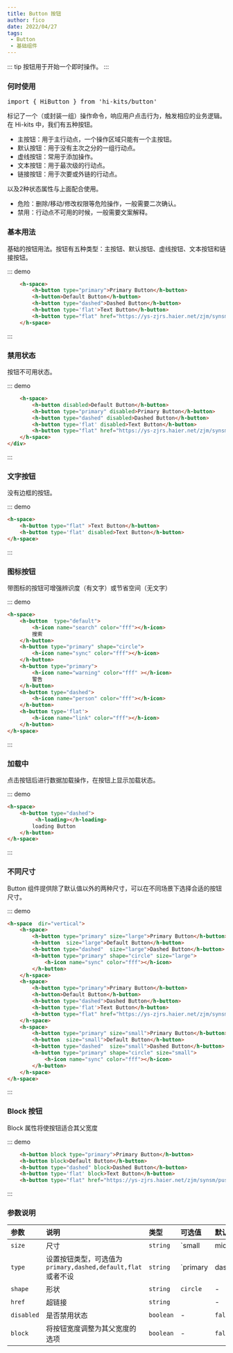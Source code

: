 ```yaml
---
title: Button 按钮
author: fico
date: 2022/04/27
tags:
 - Button
 - 基础组件
---
```

::: tip
按钮用于开始一个即时操作。
:::
### 何时使用
<pre class="language-ts">
import { HiButton } from 'hi-kits/button'
</pre>

标记了一个（或封装一组）操作命令，响应用户点击行为，触发相应的业务逻辑。
在 Hi-kits 中，我们有五种按钮。

- 主按钮：用于主行动点，一个操作区域只能有一个主按钮。
- 默认按钮：用于没有主次之分的一组行动点。
- 虚线按钮：常用于添加操作。
- 文本按钮：用于最次级的行动点。
- 链接按钮：用于次要或外链的行动点。

以及2种状态属性与上面配合使用。

- 危险：删除/移动/修改权限等危险操作，一般需要二次确认。
- 禁用：行动点不可用的时候，一般需要文案解释。

### 基本用法

基础的按钮用法。按钮有五种类型：主按钮、默认按钮、虚线按钮、文本按钮和链接按钮。

::: demo
```html
    <h-space>
        <h-button type="primary">Primary Button</h-button>
        <h-button>Default Button</h-button>
        <h-button type="dashed">Dashed Button</h-button>
        <h-button type='flat'>Text Button</h-button>
        <h-button type="flat" href="https://ys-zjrs.haier.net/zjm/synsm/pushManage/favicon.ico" download="111">Link Button</h-button>
    </h-space>

```
:::

### 禁用状态

按钮不可用状态。

::: demo
```html
    <h-space>
        <h-button disabled>Default Button</h-button>
        <h-button type="primary" disabled>Primary Button</h-button>
        <h-button type="dashed" disabled>Dashed Button</h-button>
        <h-button type='flat' disabled>Text Button</h-button>
        <h-button type="flat" href="https://ys-zjrs.haier.net/zjm/synsm/pushManage/favicon.ico" download="111" disabled>Link Button</h-button>
    </h-space>
</div>

```
:::

### 文字按钮

没有边框的按钮。

::: demo
```html
<h-space>
    <h-button type="flat" >Text Button</h-button>
    <h-button type='flat' disabled>Text Button</h-button>
</h-space>

```
:::

### 图标按钮

带图标的按钮可增强辨识度（有文字）或节省空间（无文字）

::: demo
```html
<h-space>
    <h-button  type="default">
        <h-icon name="search" color="fff"></h-icon>
        搜索
    </h-button>
    <h-button type="primary" shape="circle">
        <h-icon name="sync" color="fff"></h-icon>
    </h-button>
    <h-button type="primary">
        <h-icon name="warning" color="fff" ></h-icon>
        警告
    </h-button>
    <h-button type="dashed">
        <h-icon name="person" color="fff"></h-icon>
    </h-button>
    <h-button type='flat'>
        <h-icon name="link" color="fff"></h-icon>
    </h-button>
</h-space>

```
:::

### 加载中

点击按钮后进行数据加载操作，在按钮上显示加载状态。

::: demo
```html
<h-space>
    <h-button type="dashed">
         <h-loading></h-loading>
        loading Button
    </h-button>
</h-space>

```
:::

### 不同尺寸

Button 组件提供除了默认值以外的两种尺寸，可以在不同场景下选择合适的按钮尺寸。

::: demo
```html
<h-space  dir="vertical">
    <h-space>
        <h-button type="primary" size="large">Primary Button</h-button>
        <h-button  size="large">Default Button</h-button>
        <h-button type="dashed"  size="large">Dashed Button</h-button>
        <h-button type="primary" shape="circle" size="large">
            <h-icon name="sync" color="fff"></h-icon>
        </h-button>
    </h-space>
    <h-space>
        <h-button type="primary">Primary Button</h-button>
        <h-button>Default Button</h-button>
        <h-button type="dashed">Dashed Button</h-button>
        <h-button type='flat'>Text Button</h-button>
        <h-button type="flat" href="https://ys-zjrs.haier.net/zjm/synsm/pushManage/favicon.ico" download="111">Link Button</h-button>
    </h-space>
    <h-space>
        <h-button type="primary" size="small">Primary Button</h-button>
        <h-button  size="small">Default Button</h-button>
        <h-button type="dashed"  size="small">Dashed Button</h-button>
        <h-button type="primary" shape="circle" size="small">
            <h-icon name="sync" color="fff"></h-icon>
        </h-button>
    </h-space>
</h-space>

```
:::

### Block 按钮

Block 属性将使按钮适合其父宽度

::: demo
```html
    <h-button block type="primary">Primary Button</h-button>
    <h-button block>Default Button</h-button>
    <h-button type="dashed" block>Dashed Button</h-button>
    <h-button type='flat' block>Text Button</h-button>
    <h-button type="flat" href="https://ys-zjrs.haier.net/zjm/synsm/pushManage/favicon.ico" download="111" block>Link Button</h-button>

```
:::


### 参数说明

|参数|说明|类型|可选值|默认值
|:--|:--|:--|:-----|:---
| `size` | 尺寸 | `string` | `small | middle | large` | -
| `type` | 设置按钮类型，可选值为 `primary,dashed,default,flat` 或者不设 | `string` | `primary | dashed | danger | flat | default` | `default`
| `shape` | 形状 | `string` | `circle`  | -
| `href` | 超链接 | `string` |   | -
| `disabled `| 是否禁用状态	 | `boolean` |-  | `false`
| `block`	 | 将按钮宽度调整为其父宽度的选项		 | `boolean` |-  | `false`
